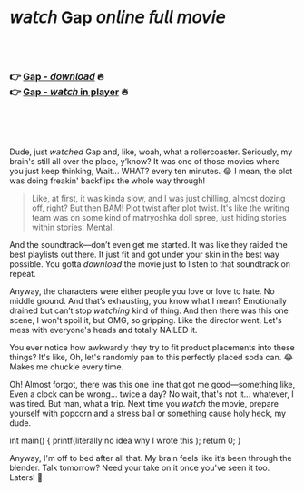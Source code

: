 <h1>𝘸𝘢𝘵𝘤𝘩 Gap 𝘰𝘯𝘭𝘪𝘯𝘦 𝘧𝘶𝘭𝘭 𝘮𝘰𝘷𝘪𝘦</h1>


<br><br>

<h3>👉 <a href="https://Richards-enlinarpi1983.github.io/czcvwhmeyo/">Gap - 𝘥𝘰𝘸𝘯𝘭𝘰𝘢𝘥</a> 🔥<br>
👉 <a href="https://Richards-enlinarpi1983.github.io/czcvwhmeyo/">Gap - 𝘸𝘢𝘵𝘤𝘩 in player</a> 🔥
</h3>



<br><br><br>


Dude, just 𝘸𝘢𝘵𝘤𝘩𝘦𝘥 Gap and, like, woah, what a rollercoaster. Seriously, my brain's still all over the place, y’know? It was one of those movies where you just keep thinking, Wait... WHAT? every ten minutes. 😂 I mean, the plot was doing freakin' backflips the whole way through!

> Like, at first, it was kinda slow, and I was just chilling, almost dozing off, right? But then BAM! Plot twist after plot twist. It's like the writing team was on some kind of matryoshka doll spree, just hiding stories within stories. Mental.

And the soundtrack—don’t even get me started. It was like they raided the best playlists out there. It just fit and got under your skin in the best way possible. You gotta 𝘥𝘰𝘸𝘯𝘭𝘰𝘢𝘥 the movie just to listen to that soundtrack on repeat.

Anyway, the characters were either people you love or love to hate. No middle ground. And that’s exhausting, you know what I mean? Emotionally drained but can’t stop 𝘸𝘢𝘵𝘤𝘩𝘪𝘯𝘨 kind of thing. And then there was this one scene, I won't spoil it, but OMG, so gripping. Like the director went, Let's mess with everyone's heads and totally NAILED it.

You ever notice how awkwardly they try to fit product placements into these things? It's like, Oh, let's randomly pan to this perfectly placed soda can. 😂 Makes me chuckle every time.

Oh! Almost forgot, there was this one line that got me good—something like, Even a clock can be wrong… twice a day? No wait, that's not it... whatever, I was tired. But man, what a trip. Next time you 𝘸𝘢𝘵𝘤𝘩 the movie, prepare yourself with popcorn and a stress ball or something cause holy heck, my dude.

int main() { printf(literally no idea why I wrote this
); return 0; }

Anyway, I'm off to bed after all that. My brain feels like it’s been through the blender. Talk tomorrow? Need your take on it once you've seen it too. Laters! 🤘
